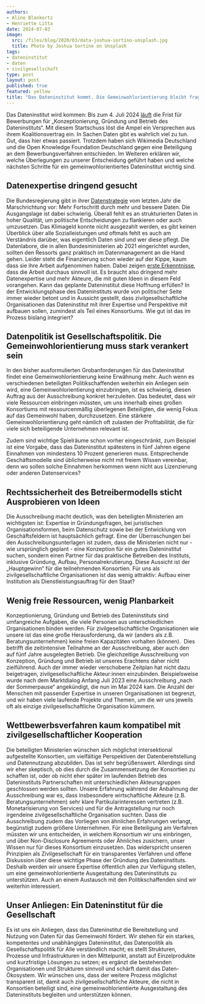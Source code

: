 ```yaml
---
authors:
- Aline Blankertz
- Henriette Litta
date: 2024-07-03
image: 
  src: /files/blog/2020/03/data-joshua-sortino-unsplash.jpg
  title: Photo by Joshua Sortino on Unsplash
tags:
- dateninstitut
- daten
- zivilgesellschaft
type: post
layout: post
published: true
featured: yellow
title: "Das Dateninstitut kommt. Die Gemeinwohlorientierung bleibt fraglich"
---
```


Das Dateninstitut wird kommen: Bis zum 4. Juli 2024 [läuft](https://bieterportal.pd-g.e-va.eu/?tid=dd7c196d2ee42c5b953d617afb8ab0b0) die Frist für Bewerbungen für „Konzeptionierung, Gründung und Betrieb des Dateninstituts“. Mit diesem Startschuss löst die Ampel ein Versprechen aus ihrem Koalitionsvertrag ein. In Sachen Daten gibt es wahrlich viel zu tun. Gut, dass hier etwas passiert. Trotzdem haben sich Wikimedia Deutschland und die Open Knowledge Foundation Deutschland gegen eine Beteiligung an dem Bewerbungsverfahren entschieden. Im Weiteren erklären wir, welche Überlegungen zu unserer Entscheidung geführt haben und welche nächsten Schritte für ein gemeinwohlorientiertes Dateninstitut wichtig sind.

## Datenexpertise dringend gesucht

Die Bundesregierung gibt in ihrer [Datenstrategie](https://www.bmi.bund.de/SharedDocs/downloads/DE/veroeffentlichungen/2023/datenstrategie.html) vom letzten Jahr die Marschrichtung vor: Mehr Fortschritt durch mehr und bessere Daten. Die Ausgangslage ist dabei schwierig. Überall fehlt es an strukturierten Daten in hoher Qualität, um politische Entscheidungen zu flankieren oder auch umzusetzen. Das Klimageld konnte nicht ausgezahlt werden, es gibt keinen Überblick über alle Sozialleistungen und oftmals fehlt es auch am Verständnis darüber, was eigentlich Daten sind und wer diese pflegt. Die Datenlabore, die in allen Bundesministerien ab 2021 eingerichtet wurden, sollten den Ressorts ganz praktisch im Datenmanagement an die Hand gehen. Leider steht die Finanzierung schon wieder auf der Kippe, kaum dass sie ihre Arbeit aufgenommen haben. Dabei zeigen [erste Erkenntnisse](https://www.oeffentliche-it.de/documents/10181/14412/Auf+dem+Weg+zur+evidenzbasierten+Politik+-+Eine+Analyse+der+Datenlabore+der+Deutschen+Bundesregierung), dass die Arbeit durchaus sinnvoll ist. Es braucht also dringend mehr Datenexpertise und mehr Akteure, die mit guten Ideen in diesem Feld vorangehen. Kann das geplante Dateninstitut diese Hoffnung erfüllen? In der Entwicklungsphase des Dateninstituts wurde von politischer Seite  immer wieder betont und in Aussicht gestellt, dass  zivilgesellschaftliche Organisationen das Dateninstitut mit ihrer Expertise und Perspektive mit aufbauen sollen, zumindest als Teil eines Konsortiums. Wie gut ist das im Prozess bislang integriert?

## Datenpolitik ist Gesellschaftspolitik. Die Gemeinwohlorientierung muss stark verankert sein

In den bisher ausformulierten Grobanforderungen für das Dateninstitut findet eine Gemeinwohlorientierung keine Erwähnung mehr. Auch wenn es verschiedenen beteiligten Politikschaffenden weiterhin ein Anliegen sein wird, eine Gemeinwohlorientierung einzubringen, ist es schwierig, diesen Auftrag aus der Ausschreibung konkret herzuleiten. Das bedeutet, dass wir viele Ressourcen einbringen müssten, um uns innerhalb eines großen Konsortiums mit ressourcenmäßig überlegenen Beteiligten, die wenig Fokus auf das Gemeinwohl haben, durchzusetzen. Eine stärkere Gemeinwohlorientierung geht nämlich oft zulasten der Profitabilität, die für viele sich beteiligende Unternehmen relevant ist. 

Zudem sind wichtige Spielräume schon vorher eingeschränkt, zum Beispiel ist eine Vorgabe, dass das Dateninstitut spätestens in fünf Jahren eigene Einnahmen von mindestens 10 Prozent generieren muss. Entsprechende Geschäftsmodelle sind üblicherweise nicht mit freiem Wissen vereinbar, denn wo sollen solche Einnahmen herkommen wenn nicht aus Lizenzierung oder anderen Datenservices?

## Rechtssicherheit des Betreibermodells sticht Ausprobieren von Ideen

Die Ausschreibung macht deutlich, was den beteiligten Ministerien am wichtigsten ist: Expertise in Gründungsfragen, bei juristischen Organisationsformen, beim Datenschutz sowie bei der Entwicklung von Geschäftsfeldern ist hauptsächlich gefragt. Eine der Überraschungen bei den Ausschreibungsunterlagen ist zudem, dass die Ministerien nicht nur - wie ursprünglich geplant - eine Konzeption für ein gutes Dateninstitut suchen, sondern einen Partner für das praktische Betreiben des Instituts, inklusive Gründung, Aufbau, Personalrekrutierung. Diese Aussicht ist der „Hauptgewinn“ für die teilnehmenden Konsortien. Für uns als zivilgesellschaftliche Organisationen ist das wenig attraktiv: Aufbau einer Institution als Dienstleistungsauftrag für den Staat?

## Wenig freie Ressourcen, wenig Planbarkeit

Konzeptionierung, Gründung und Betrieb des Dateninstituts sind umfangreiche Aufgaben, die viele Personen aus unterschiedlichen Organisationen binden werden. Für zivilgesellschaftliche Organisationen wie unsere ist das eine große Herausforderung, da wir (anders als z.B. Beratungsunternehmen) keine freien Kapazitäten vorhalten (können).  Dies betrifft die zeitintensive Teilnahme an der Ausschreibung, aber auch den auf fünf Jahre ausgelegten Betrieb. Die gleichzeitige Ausschreibung von Konzeption, Gründung und Betrieb ist unseres Erachtens daher nicht zielführend. Auch der immer wieder verschobene Zeitplan hat nicht dazu beigetragen, zivilgesellschaftliche Akteur:innen einzubinden. Beispielsweise wurde nach dem Marktdialog Anfang Juli 2023 eine Ausschreibung „nach der Sommerpause“ angekündigt, die nun im Mai 2024 kam. Die Anzahl der Menschen mit passender Expertise in unseren Organisationen ist begrenzt, und wir haben viele laufende Projekte und Themen, um die wir uns jeweils oft als einzige zivilgesellschaftliche Organisation kümmern.

## Wettbewerbsverfahren kaum kompatibel mit zivilgesellschaftlicher Kooperation

Die beteiligten Ministerien wünschen sich möglichst intersektional aufgestellte Konsortien, um vielfältige Perspektiven der Datenbereitstellung und Datennutzung abzubilden. Das ist sehr begrüßenswert. Allerdings sind wir eher skeptisch, ob dies durch die Zusammensetzung der Konsortien zu schaffen ist, oder ob nicht eher später im laufenden Betrieb des Dateninstituts Partnerschaften mit unterschiedlichen Akteursgruppen geschlossen werden sollten. Unsere Erfahrung während der Anbahnung der Ausschreibung war es, dass insbesondere wirtschaftliche Akteure (z.B. Beratungsunternehmen) sehr klare Partikularinteressen vertreten (z.B. Monetarisierung von Services) und für die Antragstellung nur noch irgendeine zivilgesellschaftliche Organisation suchten. Dass die Ausschreibung zudem das Vorliegen von ähnlichen Erfahrungen verlangt, begünstigt zudem größere Unternehmen. Für eine Beteiligung am Verfahren müssten wir uns entscheiden, in welchem Konsortium wir uns einbringen, und über Non-Disclosure Agreements oder Ähnliches zusichern, unser Wissen nur für dieses Konsortium einzusetzen. Das widerspricht unseren Prinzipien als Zivilgesellschaft für ein transparentes Verfahren und offene Diskussion über diese wichtige Phase der Gründung des Dateninstituts. Deshalb werden wir unsere Expertise öffentlich allen zur Verfügung stellen, um eine gemeinwohlorientierte Ausgestaltung des Dateninstituts zu unterstützen. Auch an einem Austausch mit den Politikschaffenden sind wir weiterhin interessiert.

## Unser Anliegen: Ein Dateninstitut für die Gesellschaft

Es ist uns ein Anliegen, dass das Dateninstitut die Bereitstellung und Nutzung von Daten für das Gemeinwohl fördert. Wir stehen für ein starkes, kompetentes und unabhängiges Dateninstitut, das Datenpolitik als Gesellschaftspolitik für Alle verständlich macht; es stellt Strukturen, Prozesse und Infrastrukturen in den Mittelpunkt, anstatt auf Einzelprodukte und kurzfristige Lösungen zu setzen; es ergänzt die bestehenden Organisationen und Strukturen sinnvoll und schärft damit das Daten-Ökosystem. Wir wünschen uns, dass der weitere Prozess möglichst transparent ist, damit auch zivilgesellschaftliche Akteure, die nicht in Konsortien beteiligt sind, eine gemeinwohlorientierte Ausgestaltung des Dateninstituts begleiten und unterstützen können.
